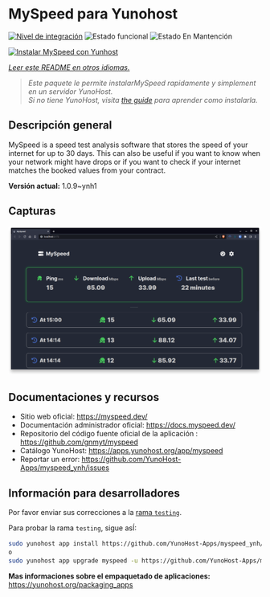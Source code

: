 <!--
Este archivo README esta generado automaticamente<https://github.com/YunoHost/apps/tree/master/tools/readme_generator>
No se debe editar a mano.
-->

# MySpeed para Yunohost

[![Nivel de integración](https://dash.yunohost.org/integration/myspeed.svg)](https://ci-apps.yunohost.org/ci/apps/myspeed/) ![Estado funcional](https://ci-apps.yunohost.org/ci/badges/myspeed.status.svg) ![Estado En Mantención](https://ci-apps.yunohost.org/ci/badges/myspeed.maintain.svg)

[![Instalar MySpeed con Yunhost](https://install-app.yunohost.org/install-with-yunohost.svg)](https://install-app.yunohost.org/?app=myspeed)

*[Leer este README en otros idiomas.](./ALL_README.md)*

> *Este paquete le permite instalarMySpeed rapidamente y simplement en un servidor YunoHost.*  
> *Si no tiene YunoHost, visita [the guide](https://yunohost.org/install) para aprender como instalarla.*

## Descripción general

MySpeed is a speed test analysis software that stores the speed of your internet for up to 30 days. This can also be useful if you want to know when your network might have drops or if you want to check if your internet matches the booked values from your contract.



**Versión actual:** 1.0.9~ynh1

## Capturas

![Captura de MySpeed](./doc/screenshots/screenshot.png)

## Documentaciones y recursos

- Sitio web oficial: <https://myspeed.dev/>
- Documentación administrador oficial: <https://docs.myspeed.dev/>
- Repositorio del código fuente oficial de la aplicación : <https://github.com/gnmyt/myspeed>
- Catálogo YunoHost: <https://apps.yunohost.org/app/myspeed>
- Reportar un error: <https://github.com/YunoHost-Apps/myspeed_ynh/issues>

## Información para desarrolladores

Por favor enviar sus correcciones a la [rama `testing`](https://github.com/YunoHost-Apps/myspeed_ynh/tree/testing).

Para probar la rama `testing`, sigue asÍ:

```bash
sudo yunohost app install https://github.com/YunoHost-Apps/myspeed_ynh/tree/testing --debug
o
sudo yunohost app upgrade myspeed -u https://github.com/YunoHost-Apps/myspeed_ynh/tree/testing --debug
```

**Mas informaciones sobre el empaquetado de aplicaciones:** <https://yunohost.org/packaging_apps>
